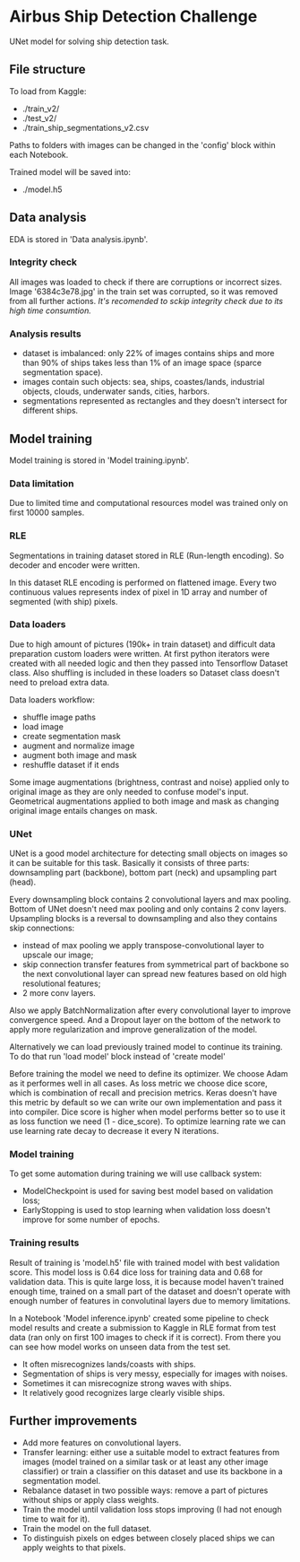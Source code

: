 # Airbus Ship Detection Challenge
UNet model for solving ship detection task.

## File structure
To load from Kaggle:
- ./train_v2/
- ./test_v2/
- ./train_ship_segmentations_v2.csv

Paths to folders with images can be changed in the 'config' block within each Notebook.

Trained model will be saved into:
- ./model.h5

## Data analysis
EDA is stored in 'Data analysis.ipynb'.
### Integrity check
All images was loaded to check if there are corruptions or incorrect sizes.
Image '6384c3e78.jpg' in the train set was corrupted, so it was removed from all further actions.
<i>It's recomended to sckip integrity check due to its high time consumtion.</i>
### Analysis results
- dataset is imbalanced: only 22% of images contains ships and more than 90% of ships takes less than 1% of an image space (sparce segmentation space).
- images contain such objects: sea, ships, coastes/lands, industrial objects, clouds, underwater sands, cities, harbors.
- segmentations represented as rectangles and they doesn't intersect for different ships.

## Model training
Model training is stored in 'Model training.ipynb'. 

### Data limitation
Due to limited time and computational resources model was trained only on first 10000 samples.

### RLE
Segmentations in training dataset stored in RLE (Run-length encoding). So decoder and encoder were written.
 
In this dataset RLE encoding is performed on flattened image. Every two continuous values represents index of pixel in 1D array and number of segmented (with ship) pixels.

### Data loaders
Due to high amount of pictures (190k+ in train dataset) and difficult data preparation custom loaders were written. At first python iterators were created with all needed logic and then they passed into Tensorflow Dataset class. Also shuffling is included in these loaders so Dataset class doesn't need to preload extra data.

Data loaders workflow:
- shuffle image paths
- load image
- create segmentation mask
- augment and normalize image
- augment both image and mask
- reshuffle dataset if it ends

Some image augmentations (brightness, contrast and noise) applied only to original image as they are only needed to confuse model's input. Geometrical augmentations applied to both image and mask as changing original image entails changes on mask.

### UNet 
UNet is a good model architecture for detecting small objects on images so it can be suitable for this task. Basically it consists of three parts: downsampling part (backbone), bottom part (neck) and upsampling part (head). 

Every downsampling block contains 2 convolutional layers and max pooling. Bottom of UNet doesn't need max pooling and only contains 2 conv layers. Upsampling blocks is a reversal to downsampling and also they contains skip connections: 
- instead of max pooling we apply transpose-convolutional layer to upscale our image;
- skip connection transfer features from symmetrical part of backbone so the next convolutional layer can spread new features based on old high resolutional features;
- 2 more conv layers.

Also we apply BatchNormalization after every convolutional layer to improve convergence speed. And a Dropout layer on the bottom of the network to apply more regularization and improve generalization of the model. 

Alternatively we can load previously trained model to continue its training. To do that run 'load model' block instead of 'create model'

Before training the model we need to define its optimizer. We choose Adam as it performes well in all cases. As loss metric we choose dice score, which is combination of recall and precision metrics. Keras doesn't have this metric by default so we can write our own implementation and pass it into compiler. Dice score is higher when model performs better so to use it as loss function we need (1 - dice_score).
To optimize learning rate we can use learning rate decay to decrease it every N iterations.

### Model training
To get some automation during training we will use callback system:
- ModelCheckpoint is used for saving best model based on validation loss;
- EarlyStopping is used to stop learning when validation loss doesn't improve for some number of epochs.

### Training results
Result of training is 'model.h5' file with trained model with best validation score.
This model loss is 0.64 dice loss for training data and 0.68 for validation data. This is quite large loss, it is because model haven't trained enough time, trained on a small part of the dataset and doesn't operate with enough number of features in convolutinal layers due to memory limitations.

In a Notebook 'Model inference.ipynb' created some pipeline to check model results and create a submission to Kaggle in RLE format from test data (ran only on first 100 images to check if it is correct). From there you can see how model works on unseen data from the test set. 
- It often misrecognizes lands/coasts with ships.
- Segmentation of ships is very messy, especially for images with noises.
- Sometimes it can misrecognize strong waves with ships.
- It relatively good recognizes large clearly visible ships.

## Further improvements
- Add more features on convolutional layers.
- Transfer learning: either use a suitable model to extract features from images (model trained on a similar task or at least any other image classifier) or train a classifier on this dataset and use its backbone in a segmentation model.
- Rebalance dataset in two possible ways: remove a part of pictures without ships or apply class weights.
- Train the model until validation loss stops improving (I had not enough time to wait for it).
- Train the model on the full dataset.
- To distinguish pixels on edges between closely placed ships we can apply weights to that pixels.
